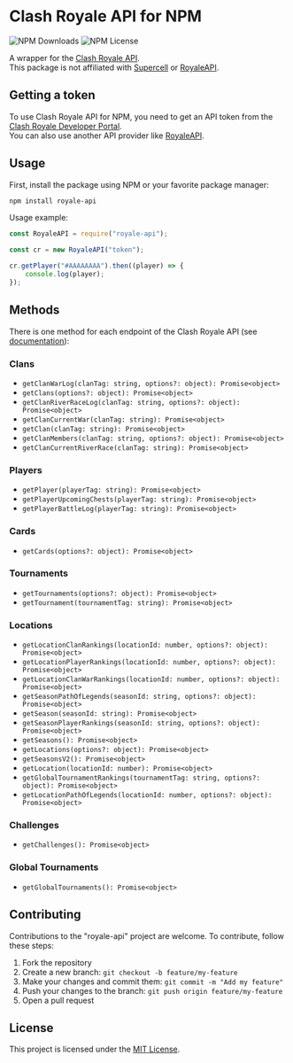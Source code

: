 # Clash Royale API for NPM

![NPM Downloads](https://img.shields.io/npm/dm/royale-api)
![NPM License](https://img.shields.io/npm/l/royale-api)

A wrapper for the [Clash Royale API](https://developer.clashroyale.com).  
This package is not affiliated with [Supercell](https://supercell.com/) or [RoyaleAPI](https://royaleapi.com/).

## Getting a token

To use Clash Royale API for NPM, you need to get an API token from the [Clash Royale Developer Portal](https://developer.clashroyale.com).  
You can also use another API provider like [RoyaleAPI](https://docs.royaleapi.com/).

## Usage

First, install the package using NPM or your favorite package manager:

```bash
npm install royale-api
```

Usage example:

```javascript
const RoyaleAPI = require("royale-api");

const cr = new RoyaleAPI("token");

cr.getPlayer("#AAAAAAAA").then((player) => {
	console.log(player);
});
```

## Methods

There is one method for each endpoint of the Clash Royale API (see [documentation](https://developer.clashroyale.com/#/documentation)):

### Clans

-   `getClanWarLog(clanTag: string, options?: object): Promise<object>`
-   `getClans(options?: object): Promise<object>`
-   `getClanRiverRaceLog(clanTag: string, options?: object): Promise<object>`
-   `getClanCurrentWar(clanTag: string): Promise<object>`
-   `getClan(clanTag: string): Promise<object>`
-   `getClanMembers(clanTag: string, options?: object): Promise<object>`
-   `getClanCurrentRiverRace(clanTag: string): Promise<object>`

### Players

-   `getPlayer(playerTag: string): Promise<object>`
-   `getPlayerUpcomingChests(playerTag: string): Promise<object>`
-   `getPlayerBattleLog(playerTag: string): Promise<object>`

### Cards

-   `getCards(options?: object): Promise<object>`

### Tournaments

-   `getTournaments(options?: object): Promise<object>`
-   `getTournament(tournamentTag: string): Promise<object>`

### Locations

-   `getLocationClanRankings(locationId: number, options?: object): Promise<object>`
-   `getLocationPlayerRankings(locationId: number, options?: object): Promise<object>`
-   `getLocationClanWarRankings(locationId: number, options?: object): Promise<object>`
-   `getSeasonPathOfLegends(seasonId: string, options?: object): Promise<object>`
-   `getSeason(seasonId: string): Promise<object>`
-   `getSeasonPlayerRankings(seasonId: string, options?: object): Promise<object>`
-   `getSeasons(): Promise<object>`
-   `getLocations(options?: object): Promise<object>`
-   `getSeasonsV2(): Promise<object>`
-   `getLocation(locationId: number): Promise<object>`
-   `getGlobalTournamentRankings(tournamentTag: string, options?: object): Promise<object>`
-   `getLocationPathOfLegends(locationId: number, options?: object): Promise<object>`

### Challenges

-   `getChallenges(): Promise<object>`

### Global Tournaments

-   `getGlobalTournaments(): Promise<object>`

## Contributing

Contributions to the "royale-api" project are welcome. To contribute, follow these steps:

1. Fork the repository
2. Create a new branch: `git checkout -b feature/my-feature`
3. Make your changes and commit them: `git commit -m "Add my feature"`
4. Push your changes to the branch: `git push origin feature/my-feature`
5. Open a pull request

## License

This project is licensed under the [MIT License](LICENSE.md).
